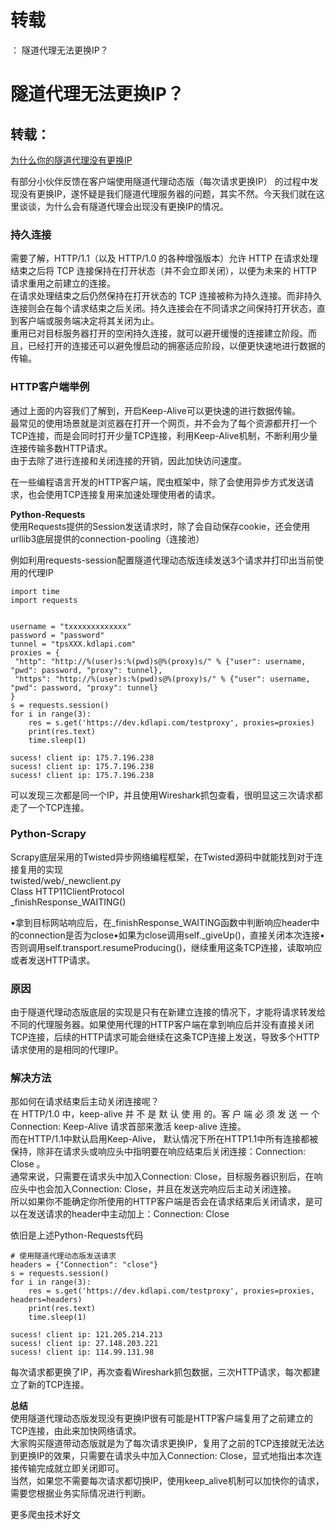 # 转载
：  隧道代理无法更换IP？

# 隧道代理无法更换IP？

## 转载：

[为什么你的隧道代理没有更换IP](https://mp.weixin.qq.com/s/4sRmhtezyO0_ZnuW_H7SXA)

有部分小伙伴反馈在客户端使用隧道代理动态版（每次请求更换IP） 的过程中发现没有更换IP，遂怀疑是我们隧道代理服务器的问题，其实不然。今天我们就在这里谈谈，为什么会有隧道代理会出现没有更换IP的情况。

### **持久连接**

需要了解，HTTP/1.1（以及 HTTP/1.0 的各种增强版本）允许 HTTP 在请求处理结束之后将 TCP 连接保持在打开状态（并不会立即关闭），以便为未来的 HTTP 请求重用之前建立的连接。<br/> 在请求处理结束之后仍然保持在打开状态的 TCP 连接被称为持久连接。而非持久连接则会在每个请求结束之后关闭。持久连接会在不同请求之间保持打开状态，直到客户端或服务端决定将其关闭为止。<br/> 重用已对目标服务器打开的空闲持久连接，就可以避开缓慢的连接建立阶段。而且，已经打开的连接还可以避免慢启动的拥塞适应阶段，以便更快速地进行数据的传输。

### **HTTP客户端举例**

通过上面的内容我们了解到，开启Keep-Alive可以更快速的进行数据传输。<br/> 最常见的使用场景就是浏览器在打开一个网页，并不会为了每个资源都开打一个TCP连接，而是会同时打开少量TCP连接，利用Keep-Alive机制，不断利用少量连接传输多数HTTP请求。<br/> 由于去除了进行连接和关闭连接的开销，因此加快访问速度。

在一些编程语言开发的HTTP客户端，爬虫框架中，除了会使用异步方式发送请求，也会使用TCP连接复用来加速处理使用者的请求。

**Python-Requests**<br/> 使用Requests提供的Session发送请求时，除了会自动保存cookie，还会使用urllib3底层提供的connection-pooling（连接池）

例如利用requests-session配置隧道代理动态版连续发送3个请求并打印出当前使用的代理IP

```
import time
import requests


username = "txxxxxxxxxxxxx"
password = "password"
tunnel = "tpsXXX.kdlapi.com"
proxies = {
 "http": "http://%(user)s:%(pwd)s@%(proxy)s/" % {"user": username, "pwd": password, "proxy": tunnel},
 "https": "http://%(user)s:%(pwd)s@%(proxy)s/" % {"user": username, "pwd": password, "proxy": tunnel}
}
s = requests.session()
for i in range(3):
    res = s.get('https://dev.kdlapi.com/testproxy', proxies=proxies)
    print(res.text)
    time.sleep(1)

```

```
sucess! client ip: 175.7.196.238 
sucess! client ip: 175.7.196.238 
sucess! client ip: 175.7.196.238 

```

可以发现三次都是同一个IP，并且使用Wireshark抓包查看，很明显这三次请求都走了一个TCP连接。

### **Python-Scrapy**

Scrapy底层采用的Twisted异步网络编程框架，在Twisted源码中就能找到对于连接复用的实现<br/> twisted/web/_newclient.py<br/> Class HTTP11ClientProtocol<br/> _finishResponse_WAITING()<br/><img alt="" src="https://i-blog.csdnimg.cn/blog_migrate/3d38419293df51203a16f587b6841012.png"/>

•拿到目标网站响应后，在_finishResponse_WAITING函数中判断响应header中的connection是否为close•如果为close调用self._giveUp()，直接关闭本次连接•否则调用self.transport.resumeProducing()，继续重用这条TCP连接，读取响应或者发送HTTP请求。

### **原因**

由于隧道代理动态版底层的实现是只有在新建立连接的情况下，才能将请求转发给不同的代理服务器。如果使用代理的HTTP客户端在拿到响应后并没有直接关闭TCP连接，后续的HTTP请求可能会继续在这条TCP连接上发送，导致多个HTTP请求使用的是相同的代理IP。

### **解决方法**

那如何在请求结束后主动关闭连接呢？<br/> 在 HTTP/1.0 中，keep-alive 并 不 是 默 认 使 用 的。客 户 端 必 须 发 送 一 个Connection: Keep-Alive 请求首部来激活 keep-alive 连接。<br/> 而在HTTP/1.1中默认启用Keep-Alive， 默认情况下所在HTTP1.1中所有连接都被保持，除非在请求头或响应头中指明要在响应结束后关闭连接：Connection: Close 。<br/> 通常来说，只需要在请求头中加入Connection: Close，目标服务器识别后，在响应头中也会加入Connection: Close，并且在发送完响应后主动关闭连接。<br/> 所以如果你不能确定你所使用的HTTP客户端是否会在请求结束后关闭请求，是可以在发送请求的header中主动加上：Connection: Close

依旧是上述Python-Requests代码

```
# 使用隧道代理动态版发送请求
headers = {"Connection": "close"}
s = requests.session()
for i in range(3):
    res = s.get('https://dev.kdlapi.com/testproxy', proxies=proxies, headers=headers)
    print(res.text)
    time.sleep(1)

```

```
sucess! client ip: 121.205.214.213 
sucess! client ip: 27.148.203.221 
sucess! client ip: 114.99.131.98 

```

每次请求都更换了IP，再次查看Wireshark抓包数据，三次HTTP请求，每次都建立了新的TCP连接。

**总结**<br/> 使用隧道代理动态版发现没有更换IP很有可能是HTTP客户端复用了之前建立的TCP连接，由此来加快网络请求。<br/> 大家购买隧道带动态版就是为了每次请求更换IP，复用了之前的TCP连接就无法达到更换IP的效果，只需要在请求头中加入Connection: Close，显式地指出本次连接传输完成就立即关闭即可。<br/> 当然，如果您不需要每次请求都切换IP，使用keep_alive机制可以加快你的请求，需要您根据业务实际情况进行判断。

更多爬虫技术好文<br/><img alt="" src="https://i-blog.csdnimg.cn/blog_migrate/3760daf68558bc423a06d0e2c2410f60.jpeg"/>
